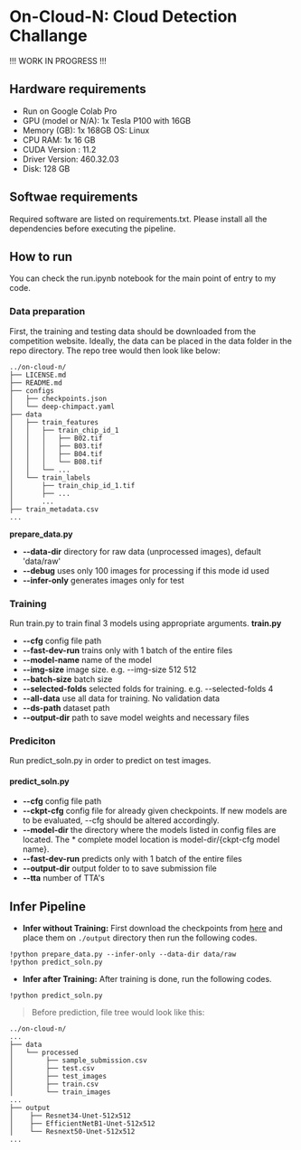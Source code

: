# On-Cloud-N: Cloud Detection Challange

!!! WORK IN PROGRESS !!!

## Hardware requirements
- Run on Google Colab Pro
- GPU (model or N/A): 1x Tesla P100 with 16GB 
- Memory (GB): 1x 168GB
 OS: Linux
- CPU RAM: 1x 16 GB
- CUDA Version : 11.2
- Driver Version: 460.32.03
- Disk: 128 GB

## Softwae requirements
Required software are listed on requirements.txt. Please install all the dependencies before executing the pipeline.

## How to run
You can check the run.ipynb notebook for the main point of entry to my code.

### Data preparation
First, the training and testing data should be downloaded from the competition website. Ideally, the data can be placed in the data folder in the repo directory. The repo tree would then look like below:

```
../on-cloud-n/
├── LICENSE.md
├── README.md
├── configs
│   ├── checkpoints.json
│   └── deep-chimpact.yaml
├── data
│   ├── train_features
│   │   ├── train_chip_id_1
│   │   │   ├── B02.tif
│   │   │   ├── B03.tif
│   │   │   ├── B04.tif
│   │   │   └── B08.tif
│   │   └── ...
│   └── train_labels
│       ├── train_chip_id_1.tif
│       ├── ...
│       ...
├── train_metadata.csv
...
```

**prepare_data.py**
- **--data-dir** directory for raw data (unprocessed images), default 'data/raw'
- **--debug** uses only 100 images for processing if this mode id used
- **--infer-only** generates images only for test 


### Training
Run train.py to train final 3 models using appropriate arguments.
**train.py**
- **--cfg** config file path
- **--fast-dev-run** trains only with 1 batch of the entire files
- **--model-name** name of the model
- **--img-size** image size. e.g. --img-size 512 512
- **--batch-size** batch size
- **--selected-folds** selected folds for training. e.g. --selected-folds 4
- **--all-data** use all data for training. No validation data
- **--ds-path** dataset path
- **--output-dir** path to save model weights and necessary files

### Prediciton
Run predict_soln.py in order to predict on test images.

#### predict_soln.py
- **--cfg** config file path
- **--ckpt-cfg** config file for already given checkpoints. If new models are to be evaluated,  --cfg should be altered accordingly.
- **--model-dir** the directory where the models listed in config files are located. The * complete model location is model-dir/{ckpt-cfg model name}.
- **--fast-dev-run** predicts only with 1 batch of the entire files
- **--output-dir** output folder to to save submission file
- **--tta** number of TTA's

## Infer Pipeline
* **Infer without Training:** First download the checkpoints from [here](https://www.kaggle.com/maxschfer/ocn-checkpoints) and place them on `./output` directory then run the following codes.
```
!python prepare_data.py --infer-only --data-dir data/raw
!python predict_soln.py
```

* **Infer after Training:** After training is done, run the following codes.
```
!python predict_soln.py
```

> Before prediction, file tree would look like this:
```
../on-cloud-n/
...
├── data
│   └── processed
│        ├── sample_submission.csv
│        ├── test.csv
│        ├── test_images
│        ├── train.csv
│        └── train_images
...
├── output
│    ├── Resnet34-Unet-512x512
│    ├── EfficientNetB1-Unet-512x512
│    └── Resnext50-Unet-512x512
...
 
```